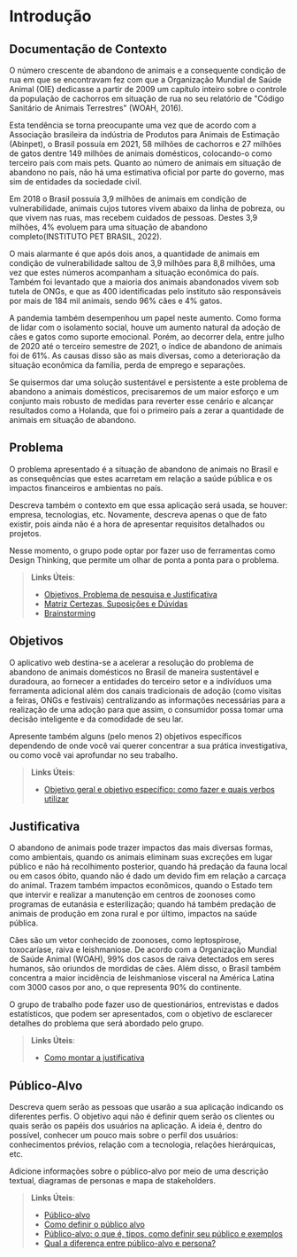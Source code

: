 # Introdução

## Documentação de Contexto

O número crescente de abandono de animais e a consequente condição de rua em que se encontravam fez com que a Organização Mundial de Saúde Animal (OIE) dedicasse a partir de 2009 um capítulo inteiro sobre o controle da população de cachorros em situação de rua no seu relatório de "Código Sanitário de Animais Terrestres" (WOAH, 2016).

Esta tendência se torna preocupante uma vez que de acordo com a Associação brasileira da indústria de Produtos para Animais de Estimação (Abinpet), o Brasil possuía em 2021, 58 milhões de cachorros e 27 milhões de gatos dentre 149 milhões de animais domésticos, colocando-o como terceiro país com mais pets. Quanto ao número de animais em situação de abandono no país, não há uma estimativa oficial por parte do governo, mas sim de entidades da sociedade civil.

Em 2018 o Brasil possuía 3,9 milhões de animais em condição de vulnerabilidade, animais cujos tutores vivem abaixo da linha de pobreza, ou que vivem nas ruas, mas recebem cuidados de pessoas. Destes 3,9 milhões, 4% evoluem para uma situação de abandono completo(INSTITUTO PET BRASIL, 2022).

O mais alarmante é que após dois anos, a quantidade de animais em condição de vulnerabilidade saltou de 3,9 milhões para 8,8 milhões, uma vez que estes números acompanham a situação econômica do país. Também foi levantado que a maioria dos animais abandonados vivem sob tutela de ONGs, e que as 400 identificadas pelo instituto são responsáveis por mais de 184 mil animais, sendo 96% cães e 4% gatos.

A pandemia também desempenhou um papel neste aumento. Como forma de lidar com o isolamento social, houve um aumento natural da adoção de cães e gatos como suporte emocional. Porém, ao decorrer dela, entre julho de 2020 até o terceiro semestre de 2021, o índice de abandono de animais foi de 61%. As causas disso são as mais diversas, como a deterioração da situação econômica da família, perda de emprego e separações.

Se quisermos dar uma solução sustentável e persistente a este problema de abandono a animais domésticos, precisaremos de um maior esforço e um conjunto mais robusto de medidas para reverter esse cenário e alcançar resultados como a Holanda, que foi o primeiro país a zerar a quantidade de animais em situação de abandono.

## Problema

O problema apresentado é a situação de abandono de animais no Brasil e as consequências que estes acarretam em relação a saúde pública e os impactos financeiros e ambientas no país.

Descreva também o contexto em que essa aplicação será usada, se houver: empresa, tecnologias, etc. Novamente, descreva apenas o que de fato existir, pois ainda não é a hora de apresentar requisitos detalhados ou projetos.

Nesse momento, o grupo pode optar por fazer uso de ferramentas como Design Thinking, que permite um olhar de ponta a ponta para o problema.

> **Links Úteis**:
>
> - [Objetivos, Problema de pesquisa e Justificativa](https://medium.com/@versioparole/objetivos-problema-de-pesquisa-e-justificativa-c98c8233b9c3)
> - [Matriz Certezas, Suposições e Dúvidas](https://medium.com/educa%C3%A7%C3%A3o-fora-da-caixa/matriz-certezas-suposi%C3%A7%C3%B5es-e-d%C3%BAvidas-fa2263633655)
> - [Brainstorming](https://www.euax.com.br/2018/09/brainstorming/)

## Objetivos

O aplicativo web destina-se a acelerar a resolução do problema de abandono de animais domésticos no Brasil de maneira sustentável e duradoura, ao fornecer a entidades do terceiro setor e a indivíduos uma ferramenta adicional além dos canais tradicionais de adoção (como visitas a feiras, ONGs e festivais) centralizando as informações necessárias para a realização de uma adoção para que assim, o consumidor possa tomar uma decisão inteligente e da comodidade de seu lar.

Apresente também alguns (pelo menos 2) objetivos específicos dependendo de onde você vai querer concentrar a sua prática investigativa, ou como você vai aprofundar no seu trabalho.

> **Links Úteis**:
>
> - [Objetivo geral e objetivo específico: como fazer e quais verbos utilizar](https://blog.mettzer.com/diferenca-entre-objetivo-geral-e-objetivo-especifico/)

## Justificativa

O abandono de animais pode trazer impactos das mais diversas formas, como ambientais, quando os animais eliminam suas excreções em lugar público e não há recolhimento posterior, quando há predação da fauna local ou em casos óbito, quando não é dado um devido fim em relação a carcaça do animal. Trazem também impactos econômicos, quando o Estado tem que intervir e realizar a manutenção em centros de zoonoses como programas de eutanásia e esterilização; quando há também predação de animais de produção em zona rural e por último, impactos na saúde pública.

Cães são um vetor conhecido de zoonoses, como leptospirose, toxocaríase, raiva e leishmaniose. De acordo com a Organização Mundial de Saúde Animal (WOAH), 99% dos casos de raiva detectados em seres humanos, são oriundos de mordidas de cães. Além disso, o Brasil também concentra a maior incidência de leishmaniose visceral na América Latina com 3000 casos por ano, o que representa 90% do continente.

O grupo de trabalho pode fazer uso de questionários, entrevistas e dados estatísticos, que podem ser apresentados, com o objetivo de esclarecer detalhes do problema que será abordado pelo grupo.

> **Links Úteis**:
>
> - [Como montar a justificativa](https://guiadamonografia.com.br/como-montar-justificativa-do-tcc/)

## Público-Alvo

Descreva quem serão as pessoas que usarão a sua aplicação indicando os diferentes perfis. O objetivo aqui não é definir quem serão os clientes ou quais serão os papéis dos usuários na aplicação. A ideia é, dentro do possível, conhecer um pouco mais sobre o perfil dos usuários: conhecimentos prévios, relação com a tecnologia, relações
hierárquicas, etc.

Adicione informações sobre o público-alvo por meio de uma descrição textual, diagramas de personas e mapa de stakeholders.

> **Links Úteis**:
>
> - [Público-alvo](https://blog.hotmart.com/pt-br/publico-alvo/)
> - [Como definir o público alvo](https://exame.com/pme/5-dicas-essenciais-para-definir-o-publico-alvo-do-seu-negocio/)
> - [Público-alvo: o que é, tipos, como definir seu público e exemplos](https://klickpages.com.br/blog/publico-alvo-o-que-e/)
> - [Qual a diferença entre público-alvo e persona?](https://rockcontent.com/blog/diferenca-publico-alvo-e-persona/)
